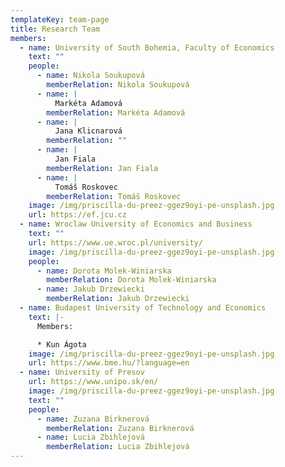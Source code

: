 ```yaml
---
templateKey: team-page
title: Research Team
members:
  - name: University of South Bohemia, Faculty of Economics
    text: ""
    people:
      - name: Nikola Soukupová
        memberRelation: Nikola Soukupová
      - name: |
          Markéta Adamová
        memberRelation: Markéta Adamová
      - name: |
          Jana Klicnarová
        memberRelation: ""
      - name: |
          Jan Fiala
        memberRelation: Jan Fiala
      - name: |
          Tomáš Roskovec
        memberRelation: Tomáš Roskovec
    image: /img/priscilla-du-preez-ggez9oyi-pe-unsplash.jpg
    url: https://ef.jcu.cz
  - name: Wroclaw University of Economics and Business
    text: ""
    url: https://www.ue.wroc.pl/university/
    image: /img/priscilla-du-preez-ggez9oyi-pe-unsplash.jpg
    people:
      - name: Dorota Molek-Winiarska
        memberRelation: Dorota Molek-Winiarska
      - name: Jakub Drzewiecki
        memberRelation: Jakub Drzewiecki
  - name: Budapest University of Technology and Economics
    text: |-
      M﻿embers:

      * Kun Ágota
    image: /img/priscilla-du-preez-ggez9oyi-pe-unsplash.jpg
    url: https://www.bme.hu/?language=en
  - name: University of Presov
    url: https://www.unipo.sk/en/
    image: /img/priscilla-du-preez-ggez9oyi-pe-unsplash.jpg
    text: ""
    people:
      - name: Zuzana Birknerová
        memberRelation: Zuzana Birknerová
      - name: Lucia Zbihlejová
        memberRelation: Lucia Zbihlejová
---
```

